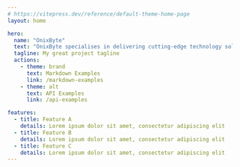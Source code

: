 ```yaml
---
# https://vitepress.dev/reference/default-theme-home-page
layout: home

hero:
  name: "OnixByte"
  text: "OnixByte specialises in delivering cutting-edge technology solutions that drive innovation and empower businesses to excel in the digital era."
  tagline: My great project tagline
  actions:
    - theme: brand
      text: Markdown Examples
      link: /markdown-examples
    - theme: alt
      text: API Examples
      link: /api-examples

features:
  - title: Feature A
    details: Lorem ipsum dolor sit amet, consectetur adipiscing elit
  - title: Feature B
    details: Lorem ipsum dolor sit amet, consectetur adipiscing elit
  - title: Feature C
    details: Lorem ipsum dolor sit amet, consectetur adipiscing elit
---
```


